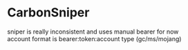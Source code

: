 # CarbonSniper
sniper is really inconsistent and uses manual bearer for now\
account format is bearer:token:account type (gc/ms/mojang)
